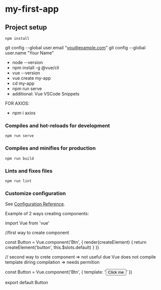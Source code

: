 # my-first-app

## Project setup

```
npm install
```

git config --global user.email "you@example.com"
git config --global user.name "Your Name"

- node --version
- npm install -g @vue/cli
- vue --version
- vue create my-app
- cd my-app
- npm run serve
- additional: Vue VSCode Snippets

FOR AXIOS:

- npm i axios

### Compiles and hot-reloads for development

```
npm run serve
```

### Compiles and minifies for production

```
npm run build
```

### Lints and fixes files

```
npm run lint
```

### Customize configuration

See [Configuration Reference](https://cli.vuejs.org/config/).

Example of 2 ways creating components:

import Vue from 'vue'

//first way to create component

const Button = Vue.component('Btn', {
render(createElement) {
return createElement('button', this.\$slots.default)
}
})

// second way to crete component => not useful due Vue does not compile
template diring compilation => needs permition

const Button = Vue.component('Btn', {
template: '<button>Click me </button>'
})

export default Button
